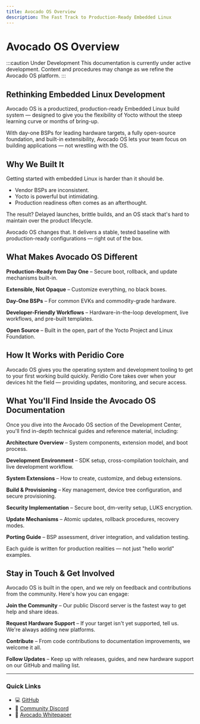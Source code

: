```yaml
---
title: Avocado OS Overview
description: The Fast Track to Production-Ready Embedded Linux
---
```


# Avocado OS Overview

:::caution Under Development
This documentation is currently under active development. Content and procedures may change as we refine the Avocado OS platform.
:::

## Rethinking Embedded Linux Development

Avocado OS is a productized, production-ready Embedded Linux build system — designed to give you the flexibility of Yocto without the steep learning curve or months of bring-up.

With day-one BSPs for leading hardware targets, a fully open-source foundation, and built-in extensibility, Avocado OS lets your team focus on building applications — not wrestling with the OS.

## Why We Built It

Getting started with embedded Linux is harder than it should be.

- Vendor BSPs are inconsistent.
- Yocto is powerful but intimidating.
- Production readiness often comes as an afterthought.

The result? Delayed launches, brittle builds, and an OS stack that's hard to maintain over the product lifecycle.

Avocado OS changes that. It delivers a stable, tested baseline with production-ready configurations — right out of the box.

## What Makes Avocado OS Different

**Production-Ready from Day One** – Secure boot, rollback, and update mechanisms built-in.

**Extensible, Not Opaque** – Customize everything, no black boxes.

**Day-One BSPs** – For common EVKs and commodity-grade hardware.

**Developer-Friendly Workflows** – Hardware-in-the-loop development, live workflows, and pre-built templates.

**Open Source** – Built in the open, part of the Yocto Project and Linux Foundation.

## How It Works with Peridio Core

Avocado OS gives you the operating system and development tooling to get to your first working build quickly. Peridio Core takes over when your devices hit the field — providing updates, monitoring, and secure access.

## What You'll Find Inside the Avocado OS Documentation

Once you dive into the Avocado OS section of the Development Center, you'll find in-depth technical guides and reference material, including:

**Architecture Overview** – System components, extension model, and boot process.

**Development Environment** – SDK setup, cross-compilation toolchain, and live development workflow.

**System Extensions** – How to create, customize, and debug extensions.

**Build & Provisioning** – Key management, device tree configuration, and secure provisioning.

**Security Implementation** – Secure boot, dm-verity setup, LUKS encryption.

**Update Mechanisms** – Atomic updates, rollback procedures, recovery modes.

**Porting Guide** – BSP assessment, driver integration, and validation testing.

Each guide is written for production realities — not just "hello world" examples.

## Stay in Touch & Get Involved

Avocado OS is built in the open, and we rely on feedback and contributions from the community. Here's how you can engage:

**Join the Community** – Our public Discord server is the fastest way to get help and share ideas.

**Request Hardware Support** – If your target isn't yet supported, tell us. We're always adding new platforms.

**Contribute** – From code contributions to documentation improvements, we welcome it all.

**Follow Updates** – Keep up with releases, guides, and new hardware support on our GitHub and mailing list.

---

### Quick Links

- 💻 [GitHub](https://github.com/avocado-linux/meta-avocado)
- 💬 [Community Discord](https://discord.com/invite/rH77fKpKAj)
- 🥑 [Avocado Whitepaper](https://39718632.fs1.hubspotusercontent-na1.net/hubfs/39718632/Avocado%20OS%20Whitepaper.pdf)
